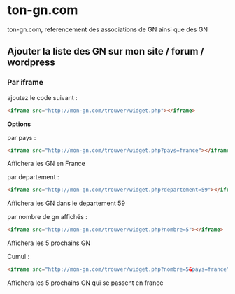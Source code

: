 # ton-gn.com
ton-gn.com, referencement des associations de GN ainsi que des GN

## Ajouter la liste des GN sur mon site / forum / wordpress

### Par iframe
ajoutez le code suivant :
```html
<iframe src="http://mon-gn.com/trouver/widget.php"></iframe>
```
__Options__   

par pays :
```html
<iframe src="http://mon-gn.com/trouver/widget.php?pays=france"></iframe>
```
Affichera les GN en France   

par departement :
```html
<iframe src="http://mon-gn.com/trouver/widget.php?departement=59"></iframe>
```
Affichera les GN dans le departement 59   

par nombre de gn affichés :
```html
<iframe src="http://mon-gn.com/trouver/widget.php?nombre=5"></iframe>
```
Affichera les 5 prochains GN   

Cumul :
```html
<iframe src="http://mon-gn.com/trouver/widget.php?nombre=5&pays=france"></iframe>
```
Affichera les 5 prochains GN qui se passent en france
